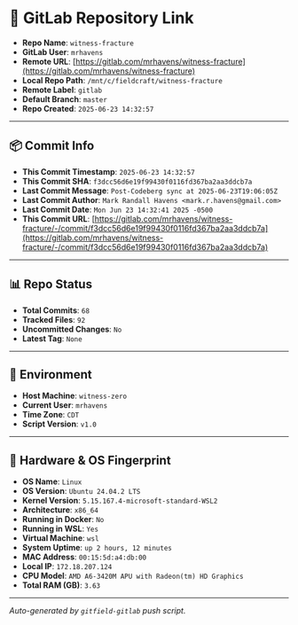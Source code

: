 # 🔗 GitLab Repository Link

- **Repo Name**: `witness-fracture`
- **GitLab User**: `mrhavens`
- **Remote URL**: [https://gitlab.com/mrhavens/witness-fracture](https://gitlab.com/mrhavens/witness-fracture)
- **Local Repo Path**: `/mnt/c/fieldcraft/witness-fracture`
- **Remote Label**: `gitlab`
- **Default Branch**: `master`
- **Repo Created**: `2025-06-23 14:32:57`

---

## 📦 Commit Info

- **This Commit Timestamp**: `2025-06-23 14:32:57`
- **This Commit SHA**: `f3dcc56d6e19f99430f0116fd367ba2aa3ddcb7a`
- **Last Commit Message**: `Post-Codeberg sync at 2025-06-23T19:06:05Z`
- **Last Commit Author**: `Mark Randall Havens <mark.r.havens@gmail.com>`
- **Last Commit Date**: `Mon Jun 23 14:32:41 2025 -0500`
- **This Commit URL**: [https://gitlab.com/mrhavens/witness-fracture/-/commit/f3dcc56d6e19f99430f0116fd367ba2aa3ddcb7a](https://gitlab.com/mrhavens/witness-fracture/-/commit/f3dcc56d6e19f99430f0116fd367ba2aa3ddcb7a)

---

## 📊 Repo Status

- **Total Commits**: `68`
- **Tracked Files**: `92`
- **Uncommitted Changes**: `No`
- **Latest Tag**: `None`

---

## 🧽 Environment

- **Host Machine**: `witness-zero`
- **Current User**: `mrhavens`
- **Time Zone**: `CDT`
- **Script Version**: `v1.0`

---

## 🧬 Hardware & OS Fingerprint

- **OS Name**: `Linux`
- **OS Version**: `Ubuntu 24.04.2 LTS`
- **Kernel Version**: `5.15.167.4-microsoft-standard-WSL2`
- **Architecture**: `x86_64`
- **Running in Docker**: `No`
- **Running in WSL**: `Yes`
- **Virtual Machine**: `wsl`
- **System Uptime**: `up 2 hours, 12 minutes`
- **MAC Address**: `00:15:5d:a4:db:00`
- **Local IP**: `172.18.207.124`
- **CPU Model**: `AMD A6-3420M APU with Radeon(tm) HD Graphics`
- **Total RAM (GB)**: `3.63`

---

_Auto-generated by `gitfield-gitlab` push script._
